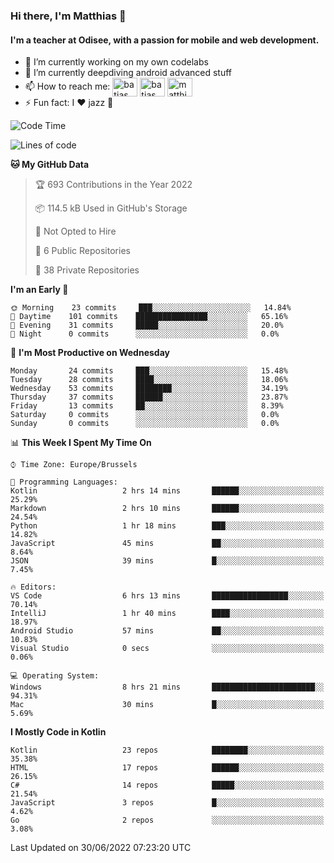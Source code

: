 ### Hi there, I'm Matthias 👋

#### I'm a teacher at Odisee, with a passion for mobile and web development.

- 🔭 I’m currently working on my own codelabs
- 🌱 I’m currently deepdiving android advanced stuff
- 📫 How to reach me: <a href="https://dev.to/batjas" target="_blank"><img align="center" src="https://raw.githubusercontent.com/rahuldkjain/github-profile-readme-generator/master/src/images/icons/Social/devto.svg" alt="batjas" height="30" width="40" /></a>
<a href="https://twitter.com/batjas" target="_blank"><img align="center" src="https://raw.githubusercontent.com/rahuldkjain/github-profile-readme-generator/master/src/images/icons/Social/twitter.svg" alt="batjas" height="30" width="40" /></a>
<a href="https://linkedin.com/in/matthiasdruwé" target="_blank"><img align="center" src="https://raw.githubusercontent.com/rahuldkjain/github-profile-readme-generator/master/src/images/icons/Social/linked-in-alt.svg" alt="matthiasdruwé" height="30" width="40" /></a>
- ⚡ Fun fact: I ❤ jazz 🎷


<!--START_SECTION:waka-->
![Code Time](http://img.shields.io/badge/Code%20Time-346%20hrs%204%20mins-blue)

![Lines of code](https://img.shields.io/badge/From%20Hello%20World%20I%27ve%20Written-391%20Thousand%20lines%20of%20code-blue)

**🐱 My GitHub Data** 

> 🏆 693 Contributions in the Year 2022
 > 
> 📦 114.5 kB Used in GitHub's Storage 
 > 
> 🚫 Not Opted to Hire
 > 
> 📜 6 Public Repositories 
 > 
> 🔑 38 Private Repositories  
 > 
**I'm an Early 🐤** 

```text
🌞 Morning    23 commits     ███░░░░░░░░░░░░░░░░░░░░░░   14.84% 
🌆 Daytime    101 commits    ████████████████░░░░░░░░░   65.16% 
🌃 Evening    31 commits     █████░░░░░░░░░░░░░░░░░░░░   20.0% 
🌙 Night      0 commits      ░░░░░░░░░░░░░░░░░░░░░░░░░   0.0%

```
📅 **I'm Most Productive on Wednesday** 

```text
Monday       24 commits     ███░░░░░░░░░░░░░░░░░░░░░░   15.48% 
Tuesday      28 commits     ████░░░░░░░░░░░░░░░░░░░░░   18.06% 
Wednesday    53 commits     ████████░░░░░░░░░░░░░░░░░   34.19% 
Thursday     37 commits     ██████░░░░░░░░░░░░░░░░░░░   23.87% 
Friday       13 commits     ██░░░░░░░░░░░░░░░░░░░░░░░   8.39% 
Saturday     0 commits      ░░░░░░░░░░░░░░░░░░░░░░░░░   0.0% 
Sunday       0 commits      ░░░░░░░░░░░░░░░░░░░░░░░░░   0.0%

```


📊 **This Week I Spent My Time On** 

```text
⌚︎ Time Zone: Europe/Brussels

💬 Programming Languages: 
Kotlin                   2 hrs 14 mins       ██████░░░░░░░░░░░░░░░░░░░   25.29% 
Markdown                 2 hrs 10 mins       ██████░░░░░░░░░░░░░░░░░░░   24.54% 
Python                   1 hr 18 mins        ███░░░░░░░░░░░░░░░░░░░░░░   14.82% 
JavaScript               45 mins             ██░░░░░░░░░░░░░░░░░░░░░░░   8.64% 
JSON                     39 mins             █░░░░░░░░░░░░░░░░░░░░░░░░   7.45%

🔥 Editors: 
VS Code                  6 hrs 13 mins       █████████████████░░░░░░░░   70.14% 
IntelliJ                 1 hr 40 mins        ████░░░░░░░░░░░░░░░░░░░░░   18.97% 
Android Studio           57 mins             ██░░░░░░░░░░░░░░░░░░░░░░░   10.83% 
Visual Studio            0 secs              ░░░░░░░░░░░░░░░░░░░░░░░░░   0.06%

💻 Operating System: 
Windows                  8 hrs 21 mins       ███████████████████████░░   94.31% 
Mac                      30 mins             █░░░░░░░░░░░░░░░░░░░░░░░░   5.69%

```

**I Mostly Code in Kotlin** 

```text
Kotlin                   23 repos            ████████░░░░░░░░░░░░░░░░░   35.38% 
HTML                     17 repos            ██████░░░░░░░░░░░░░░░░░░░   26.15% 
C#                       14 repos            █████░░░░░░░░░░░░░░░░░░░░   21.54% 
JavaScript               3 repos             █░░░░░░░░░░░░░░░░░░░░░░░░   4.62% 
Go                       2 repos             ░░░░░░░░░░░░░░░░░░░░░░░░░   3.08%

```



 Last Updated on 30/06/2022 07:23:20 UTC
<!--END_SECTION:waka-->
